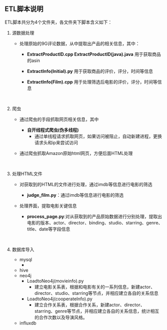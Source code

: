 

## ETL脚本说明

ETL脚本共分为4个文件夹，各文件夹下脚本含义如下：

1. 源数据处理

   - 处理原始的9G评论数据，从中提取出产品的相关信息，其中：

     - **ExtractProductID.cpp  ExtractProductID(java).java** 用于获取商品的asin

     - **ExtractInfo(Initial).py** 用于获取商品的评价，评分，时间等信息

     - **ExtractInfo(Film).cpp** 用于处理筛选后电影的评价，评分，时间等信息

       ​

2. 爬虫

   - 通过爬虫的手段抓取网页相关信息，其中

     - **自开线程式爬虫(伪多线程)**
       - 通过单线程请求抓取网页，如果访问被阻止，自动新建进程，更换请求头和ip来尝试访问

   - 通过爬虫抓取Amazon原始html网页，方便后面HTML处理

     ​

3. 处理HTML文件

   - 对获取到的HTML的文件进行处理，通过imdb等信息进行电影的筛选

     - **judge_film.py**：通过imdb等信息进行电影的筛选

   - 处理界面，提取电影关键信息

     - **process_page.py**:对从获取到的产品原始数据进行分别处理，提取出电影的版本、actor、director、binding、studio、starring、genre、title、date等字段信息

     ​

4. 数据库导入

   - mysql
     - ​
   - hive
   - neo4j
     - LoadtoNeo4j(movieinfo).py 
       - 建立电影关系表，根据和电影有关的一系列信息，新建actor、director、studio、starring等节点，并相应建立各自的关系信息
     - LoadtoNeo4j(cooperateInfo).py
       - 建立合作关系表，根据合作关系，新建actor、director、starring、genre等节点，并相应建立各自的关系信息，统计相互的合作次数以及导演风格。
   - influxdb

   ​